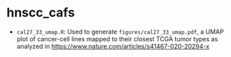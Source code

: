# hnscc_cafs
  * `cal27_33_umap.R`: Used to generate `figures/cal27_33_umap.pdf`, a UMAP plot of cancer-cell lines mapped to their closest TCGA tumor types as analyzed in https://www.nature.com/articles/s41467-020-20294-x
